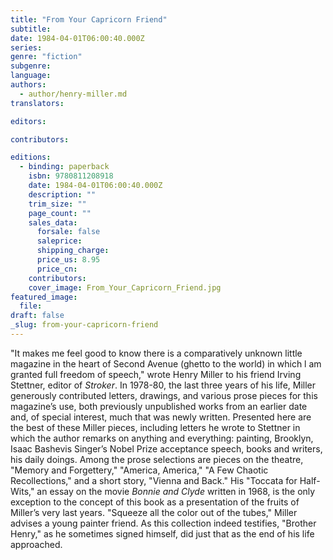 ```yaml
---
title: "From Your Capricorn Friend"
subtitle:
date: 1984-04-01T06:00:40.000Z
series:
genre: "fiction"
subgenre:
language:
authors:
  - author/henry-miller.md
translators:

editors:

contributors:

editions:
  - binding: paperback
    isbn: 9780811208918
    date: 1984-04-01T06:00:40.000Z
    description: ""
    trim_size: ""
    page_count: ""
    sales_data:
      forsale: false
      saleprice:
      shipping_charge:
      price_us: 8.95
      price_cn:
    contributors:
    cover_image: From_Your_Capricorn_Friend.jpg
featured_image:
  file:
draft: false
_slug: from-your-capricorn-friend
---
```


"It makes me feel good to know there is a comparatively unknown little magazine in the heart of Second Avenue (ghetto to the world) in which l am granted full freedom of speech," wrote Henry Miller to his friend Irving Stettner, editor of _Stroker_. In 1978-80, the last three years of his life, Miller generously contributed letters, drawings, and various prose pieces for this magazine’s use, both previously unpublished works from an earlier date and, of special interest, much that was newly written. Presented here are the best of these Miller pieces, including letters he wrote to Stettner in which the author remarks on anything and everything: painting, Brooklyn, Isaac Bashevis Singer’s Nobel Prize acceptance speech, books and writers, his daily doings. Among the prose selections are pieces on the theatre, "Memory and Forgettery," "America, America," "A Few Chaotic Recollections," and a short story, "Vienna and Back." His "Toccata for Half-Wits," an essay on the movie _Bonnie and Clyde_ written in 1968, is the only exception to the concept of this book as a presentation of the fruits of Miller’s very last years. "Squeeze all the color out of the tubes," Miller advises a young painter friend. As this collection indeed testifies, "Brother Henry," as he sometimes signed himself, did just that as the end of his life approached.

